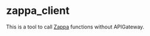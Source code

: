 # zappa_client
This is a tool to call [Zappa](https://github.com/Miserlou/Zappa) functions without APIGateway. 

